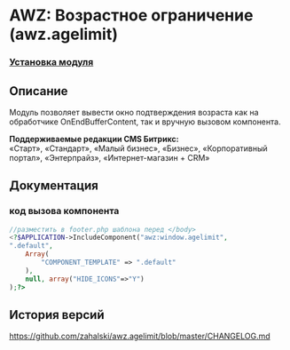 # AWZ: Возрастное ограничение (awz.agelimit)

### [Установка модуля](https://github.com/zahalski/awz.agelimit/tree/main/docs/install.md)

<!-- desc-start -->

## Описание
Модуль позволяет вывести окно подтверждения возраста как на обработчике OnEndBufferContent, так и вручную вызовом компонента.

**Поддерживаемые редакции CMS Битрикс:**<br>
«Старт», «Стандарт», «Малый бизнес», «Бизнес», «Корпоративный портал», «Энтерпрайз», «Интернет-магазин + CRM»

<!-- desc-end -->

## Документация
<!-- dev-start -->
### код вызова компонента

```php
//разместить в footer.php шаблона перед </body>
<?$APPLICATION->IncludeComponent("awz:window.agelimit",
".default",
    Array(
        "COMPONENT_TEMPLATE" => ".default"
    ),
    null, array("HIDE_ICONS"=>"Y")
);?>
```

<!-- dev-end -->


<!-- cl-start -->
## История версий

https://github.com/zahalski/awz.agelimit/blob/master/CHANGELOG.md

<!-- cl-end -->
